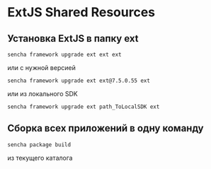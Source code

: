 # ExtJS Shared Resources

## Установка ExtJS в папку ext

```code
sencha framework upgrade ext ext ext
```
или с нужной версией
```code
sencha framework upgrade ext ext@7.5.0.55 ext
```
или из локального SDK
```code
sencha framework upgrade ext path_ToLocalSDK ext
```


## Сборка всех приложений в одну команду

`sencha package build`

из текущего каталога

